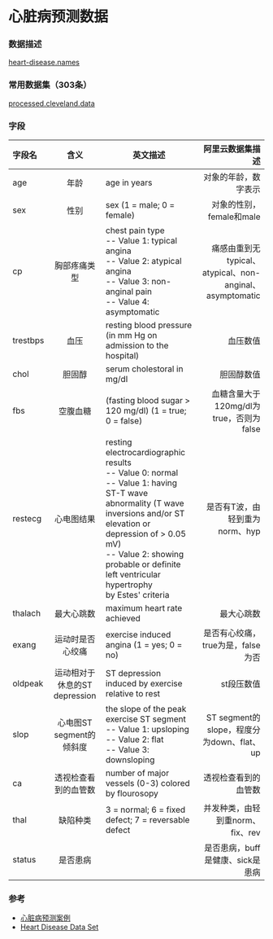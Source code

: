 # 心脏病预测数据

### 数据描述

[heart-disease.names](http://archive.ics.uci.edu/ml/machine-learning-databases/heart-disease/heart-disease.names)

### 常用数据集（303条）

[processed.cleveland.data](http://archive.ics.uci.edu/ml/machine-learning-databases/heart-disease/processed.cleveland.data)

### 字段

| 字段名   |             含义              | 英文描述                                                     |                                         阿里云数据集描述 |
| :------- | :---------------------------: | ------------------------------------------------------------ | -------------------------------------------------------: |
| age      |             年龄              | age in years                                                 |                                     对象的年龄，数字表示 |
| sex      |             性别              | sex (1 = male; 0 = female)                                   |                                 对象的性别，female和male |
| cp       |         胸部疼痛类型          | chest pain type<br/>-- Value 1: typical angina<br/>-- Value 2: atypical angina<br/>-- Value 3: non-anginal pain<br/>-- Value 4: asymptomatic | 痛感由重到无typical、atypical、non-anginal、asymptomatic |
| trestbps |             血压              | resting blood pressure (in mm Hg on admission to the <br/>        hospital) |                                                 血压数值 |
| chol     |            胆固醇             | serum cholestoral in mg/dl                                   |                                               胆固醇数值 |
| fbs      |           空腹血糖            | (fasting blood sugar > 120 mg/dl)  (1 = true; 0 = false)     |                  血糖含量大于120mg/dl为true，否则为false |
| restecg  |          心电图结果           | resting electrocardiographic results<br/>-- Value 0: normal<br/>-- Value 1: having ST-T wave abnormality (T wave inversions and/or ST <br/>            elevation or depression of > 0.05 mV)<br/>-- Value 2: showing probable or definite left ventricular hypertrophy<br/>            by Estes' criteria |                           是否有T波，由轻到重为norm、hyp |
| thalach  |          最大心跳数           | maximum heart rate achieved                                  |                                               最大心跳数 |
| exang    |       运动时是否心绞痛        | exercise induced angina (1 = yes; 0 = no)                    |                        是否有心绞痛，true为是，false为否 |
| oldpeak  | 运动相对于休息的ST depression | ST depression induced by exercise relative to rest           |                                               st段压数值 |
| slop     |   心电图ST segment的倾斜度    | the slope of the peak exercise ST segment<br/>-- Value 1: upsloping<br/>-- Value 2: flat<br/>-- Value 3: downsloping |                ST segment的slope，程度分为down、flat、up |
| ca       |     透视检查看到的血管数      | number of major vessels (0-3) colored by flourosopy          |                                     透视检查看到的血管数 |
| thal     |           缺陷种类            | 3 = normal; 6 = fixed defect; 7 = reversable defect          |                         并发种类，由轻到重norm、fix、rev |
| status   |           是否患病            |                                                              |                         是否患病，buff是健康、sick是患病 |

### 参考

- [心脏病预测案例](https://help.aliyun.com/document_detail/34929.html)
- [Heart Disease Data Set](http://archive.ics.uci.edu/ml/datasets/Heart+Disease)
